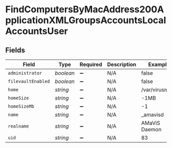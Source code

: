 # FindComputersByMacAddress200ApplicationXMLGroupsAccountsLocalAccountsUser


## Fields

| Field              | Type               | Required           | Description        | Example            |
| ------------------ | ------------------ | ------------------ | ------------------ | ------------------ |
| `administrator`    | *boolean*          | :heavy_minus_sign: | N/A                | false              |
| `filevaultEnabled` | *boolean*          | :heavy_minus_sign: | N/A                | false              |
| `home`             | *string*           | :heavy_minus_sign: | N/A                | /var/virusmails    |
| `homeSize`         | *string*           | :heavy_minus_sign: | N/A                | -1MB               |
| `homeSizeMb`       | *string*           | :heavy_minus_sign: | N/A                | -1                 |
| `name`             | *string*           | :heavy_minus_sign: | N/A                | _amavisd           |
| `realname`         | *string*           | :heavy_minus_sign: | N/A                | AMaViS Daemon      |
| `uid`              | *string*           | :heavy_minus_sign: | N/A                | 83                 |